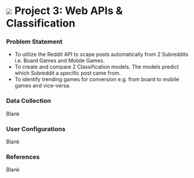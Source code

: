 # ![](https://ga-dash.s3.amazonaws.com/production/assets/logo-9f88ae6c9c3871690e33280fcf557f33.png) Project 3: Web APIs & Classification

### Problem Statement

- To utilize the Reddit API to scape posts automatically from 2 Subreddits i.e. Board Games and Mobile Games.
- To create and compare 2 Classification models. The models predict which Subreddit a specific post came from. 
- To identify trending games for conversion e.g. from board to mobile games and vice-versa.

### Data Collection

Blank

### User Configurations

Blank

### References

Blank
